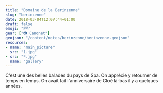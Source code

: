 ```yaml
---
title: "Domaine de la Berinzenne"
slug: "berinzenne"
date: 2018-03-04T12:07:44+01:00
draft: false
emoji: "🗺"
gear: ["📷 Canonet"]
geojson: "/content/notes/berinzenne/berinzenne.geojson"
resources:
- name: "main_picture"
  src: "1.jpg"
- src: "*.jpg"
  name: "gallery"
---
```


C'est une des belles balades du pays de Spa.
On apprécie y retourner de temps en temps.
On avait fait l'anniversaire de Cloé là-bas il y a quelques années.
